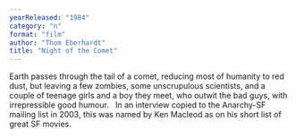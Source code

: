 ```yaml
---
yearReleased: "1984"
category: "n"
format: "film"
author: "Thom Eberhardt"
title: "Night of the Comet"
---
```

Earth passes through the tail of a comet, reducing most of  humanity to red dust, but leaving a few zombies, some unscrupulous scientists,  and a couple of teenage girls and a boy they meet, who outwit the bad guys, with  irrepressible good humour.
 
In an interview copied to the Anarchy-SF mailing list in  2003,  this was named by Ken Macleod as on his short list of great SF movies.